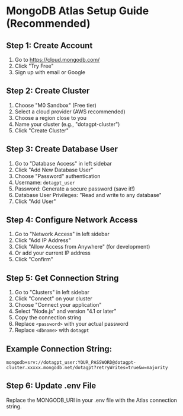 # MongoDB Atlas Setup Guide (Recommended)

## Step 1: Create Account

1. Go to https://cloud.mongodb.com/
2. Click "Try Free"
3. Sign up with email or Google

## Step 2: Create Cluster

1. Choose "M0 Sandbox" (Free tier)
2. Select a cloud provider (AWS recommended)
3. Choose a region close to you
4. Name your cluster (e.g., "dotagpt-cluster")
5. Click "Create Cluster"

## Step 3: Create Database User

1. Go to "Database Access" in left sidebar
2. Click "Add New Database User"
3. Choose "Password" authentication
4. Username: `dotagpt_user`
5. Password: Generate a secure password (save it!)
6. Database User Privileges: "Read and write to any database"
7. Click "Add User"

## Step 4: Configure Network Access

1. Go to "Network Access" in left sidebar
2. Click "Add IP Address"
3. Click "Allow Access from Anywhere" (for development)
4. Or add your current IP address
5. Click "Confirm"

## Step 5: Get Connection String

1. Go to "Clusters" in left sidebar
2. Click "Connect" on your cluster
3. Choose "Connect your application"
4. Select "Node.js" and version "4.1 or later"
5. Copy the connection string
6. Replace `<password>` with your actual password
7. Replace `<dbname>` with `dotagpt`

## Example Connection String:

```
mongodb+srv://dotagpt_user:YOUR_PASSWORD@dotagpt-cluster.xxxxx.mongodb.net/dotagpt?retryWrites=true&w=majority
```

## Step 6: Update .env File

Replace the MONGODB_URI in your .env file with the Atlas connection string.
